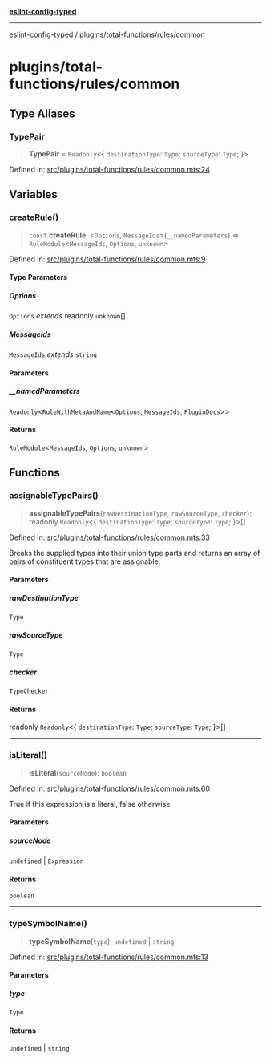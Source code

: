 [**eslint-config-typed**](../../../README.md)

---

[eslint-config-typed](../../../README.md) / plugins/total-functions/rules/common

# plugins/total-functions/rules/common

## Type Aliases

### TypePair

> **TypePair** = `Readonly`\<\{ `destinationType`: `Type`; `sourceType`: `Type`; \}\>

Defined in: [src/plugins/total-functions/rules/common.mts:24](https://github.com/noshiro-pf/eslint-config-typed/blob/main/src/plugins/total-functions/rules/common.mts#L24)

## Variables

### createRule()

> `const` **createRule**: \<`Options`, `MessageIds`\>(`__namedParameters`) => `RuleModule`\<`MessageIds`, `Options`, `unknown`\>

Defined in: [src/plugins/total-functions/rules/common.mts:9](https://github.com/noshiro-pf/eslint-config-typed/blob/main/src/plugins/total-functions/rules/common.mts#L9)

#### Type Parameters

##### Options

`Options` _extends_ readonly `unknown`[]

##### MessageIds

`MessageIds` _extends_ `string`

#### Parameters

##### \_\_namedParameters

`Readonly`\<`RuleWithMetaAndName`\<`Options`, `MessageIds`, `PluginDocs`\>\>

#### Returns

`RuleModule`\<`MessageIds`, `Options`, `unknown`\>

## Functions

### assignableTypePairs()

> **assignableTypePairs**(`rawDestinationType`, `rawSourceType`, `checker`): readonly `Readonly`\<\{ `destinationType`: `Type`; `sourceType`: `Type`; \}\>[]

Defined in: [src/plugins/total-functions/rules/common.mts:33](https://github.com/noshiro-pf/eslint-config-typed/blob/main/src/plugins/total-functions/rules/common.mts#L33)

Breaks the supplied types into their union type parts and returns an array of
pairs of constituent types that are assignable.

#### Parameters

##### rawDestinationType

`Type`

##### rawSourceType

`Type`

##### checker

`TypeChecker`

#### Returns

readonly `Readonly`\<\{ `destinationType`: `Type`; `sourceType`: `Type`; \}\>[]

---

### isLiteral()

> **isLiteral**(`sourceNode`): `boolean`

Defined in: [src/plugins/total-functions/rules/common.mts:60](https://github.com/noshiro-pf/eslint-config-typed/blob/main/src/plugins/total-functions/rules/common.mts#L60)

True if this expression is a literal, false otherwise.

#### Parameters

##### sourceNode

`undefined` | `Expression`

#### Returns

`boolean`

---

### typeSymbolName()

> **typeSymbolName**(`type`): `undefined` \| `string`

Defined in: [src/plugins/total-functions/rules/common.mts:13](https://github.com/noshiro-pf/eslint-config-typed/blob/main/src/plugins/total-functions/rules/common.mts#L13)

#### Parameters

##### type

`Type`

#### Returns

`undefined` \| `string`
